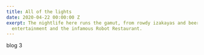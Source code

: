 ```yaml
---
title: All of the lights
date: 2020-04-22 00:00:00 Z
exerpt: The nightlife here runs the gamut, from rowdy izakayas and beer bars, to red-light
  entertainment and the infamous Robot Restaurant.
---
```


blog 3